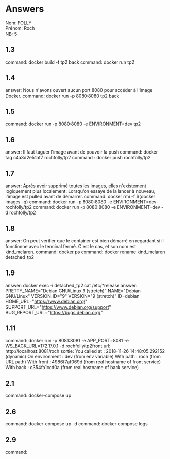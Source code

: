 # Answers

Nom: FOLLY	
Prénom: Roch	
NB: 5

## 1.3
command: docker build -t tp2 back
command: docker run tp2 

## 1.4
answer: Nous n'avons ouvert aucun port 8080 pour accéder à l'image Docker.
command: docker run -p 8080:8080 tp2 back

## 1.5
command: docker run -p 8080:8080 -e ENVIRONMENT=dev tp2

## 1.6
answer: Il faut taguer l'image avant de pouvoir la push 
command: docker tag c4a3d2e51af7 rochfolly/tp2
command : docker push rochfolly/tp2

## 1.7
answer: Après avoir supprimé toutes les images, elles n'existement logiquement plus localement. Lorsqu'on essaye de la lancer à nouveau, l'image est pulled avant de démarrer.
command: docker rmi -f $(docker images -q)
command: docker run -p 8080:8080 -e ENVIRONMENT=dev rochfolly/tp2
command: docker run -p 8080:8080 -e ENVIRONMENT=dev -d rochfolly/tp2

## 1.8
answer: On peut vérifier que le container est bien démarré en regardant si il fonctionne avec le terminal fermé. C'est le cas, et son nom est kind_mclaren.
command: docker ps
command: docker rename kind_mclaren detached_tp2

## 1.9
answer: docker exec -i detached_tp2 cat /etc/*release
answer: PRETTY_NAME="Debian GNU/Linux 9 (stretch)"
NAME="Debian GNU/Linux"
VERSION_ID="9"
VERSION="9 (stretch)"
ID=debian
HOME_URL="https://www.debian.org/"
SUPPORT_URL="https://www.debian.org/support"
BUG_REPORT_URL="https://bugs.debian.org/"


## 1.11
command: docker run -p 8081:8081 -e APP_PORT=8081 -e WS_BACK_URL=172.17.0.1 -d rochfolly/tp2front
url: http://localhost:8081/roch
sortie: You called at : 2018-11-26 14:48:05.292152 (dynamic)
        On environment : dev (from env variable)
        With path : roch   (from URL path)
        With front : 4986f7af069d (from real hostname of front service)
        With back  : c354fa1ccd0a (from real hostname of back service)


## 2.1
command: docker-compose up

## 2.6
command: docker-compose up -d
command: docker-compose logs

## 2.9
command: 

